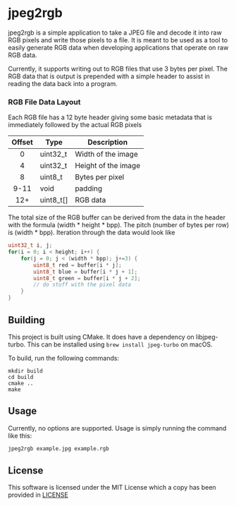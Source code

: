 # jpeg2rgb

jpeg2rgb is a simple application to take a JPEG file and decode it into 
raw RGB pixels and write those pixels to a file. It is meant to be used 
as a tool to easily generate RGB data when developing applications that 
operate on raw RGB data.

Currently, it supports writing out to RGB files that use 3 bytes per pixel.
The RGB data that is output is prepended with a simple header to assist in 
reading the data back into a program.

### RGB File Data Layout
Each RGB file has a 12 byte header giving some basic metadata that is
immediately followed by the actual RGB pixels

| Offset | Type     | Description         |
|:------:|----------|---------------------|
| 0      | uint32_t | Width of the image  |
| 4      | uint32_t | Height of the image |
| 8      | uint8_t  | Bytes per pixel     |
| 9-11   | void     | padding             |
| 12+    | uint8_t[]| RGB data            |

The total size of the RGB buffer can be derived from the data in the
header with the formula (width * height * bpp). The pitch (number of
bytes per row) is (width * bpp). Iteration through the data would look
like

```c
uint32_t i, j;
for(i = 0; i < height; i++) {
    for(j = 0; j < (width * bpp); j+=3) {
        uint8_t red = buffer[i * j];
        uint8_t blue = buffer[i * j + 1];
        uint8_t green = buffer[i * j + 2];
        // do stuff with the pixel data
    }
}
```

## Building
This project is built using CMake. It does have a dependency on 
libjpeg-turbo. This can be installed using `brew install jpeg-turbo` on macOS.

To build, run the following commands:

```
mkdir build
cd build
cmake ..
make
```

## Usage
Currently, no options are supported. Usage is simply running the command like this:

```bash
jpeg2rgb example.jpg example.rgb
```

## License
This software is licensed under the MIT License which a copy has been provided in [LICENSE](LICENSE)
